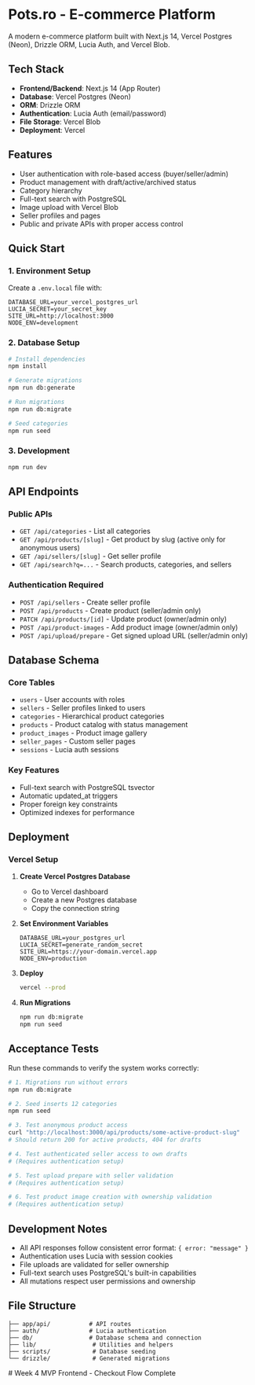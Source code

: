 # Pots.ro - E-commerce Platform

A modern e-commerce platform built with Next.js 14, Vercel Postgres (Neon), Drizzle ORM, Lucia Auth, and Vercel Blob.

## Tech Stack

- **Frontend/Backend**: Next.js 14 (App Router)
- **Database**: Vercel Postgres (Neon)
- **ORM**: Drizzle ORM
- **Authentication**: Lucia Auth (email/password)
- **File Storage**: Vercel Blob
- **Deployment**: Vercel

## Features

- User authentication with role-based access (buyer/seller/admin)
- Product management with draft/active/archived status
- Category hierarchy
- Full-text search with PostgreSQL
- Image upload with Vercel Blob
- Seller profiles and pages
- Public and private APIs with proper access control

## Quick Start

### 1. Environment Setup

Create a `.env.local` file with:

```env
DATABASE_URL=your_vercel_postgres_url
LUCIA_SECRET=your_secret_key
SITE_URL=http://localhost:3000
NODE_ENV=development
```

### 2. Database Setup

```bash
# Install dependencies
npm install

# Generate migrations
npm run db:generate

# Run migrations
npm run db:migrate

# Seed categories
npm run seed
```

### 3. Development

```bash
npm run dev
```

## API Endpoints

### Public APIs
- `GET /api/categories` - List all categories
- `GET /api/products/[slug]` - Get product by slug (active only for anonymous users)
- `GET /api/sellers/[slug]` - Get seller profile
- `GET /api/search?q=...` - Search products, categories, and sellers

### Authentication Required
- `POST /api/sellers` - Create seller profile
- `POST /api/products` - Create product (seller/admin only)
- `PATCH /api/products/[id]` - Update product (owner/admin only)
- `POST /api/product-images` - Add product image (owner/admin only)
- `POST /api/upload/prepare` - Get signed upload URL (seller/admin only)

## Database Schema

### Core Tables
- `users` - User accounts with roles
- `sellers` - Seller profiles linked to users
- `categories` - Hierarchical product categories
- `products` - Product catalog with status management
- `product_images` - Product image gallery
- `seller_pages` - Custom seller pages
- `sessions` - Lucia auth sessions

### Key Features
- Full-text search with PostgreSQL tsvector
- Automatic updated_at triggers
- Proper foreign key constraints
- Optimized indexes for performance

## Deployment

### Vercel Setup

1. **Create Vercel Postgres Database**
   - Go to Vercel dashboard
   - Create a new Postgres database
   - Copy the connection string

2. **Set Environment Variables**
   ```
   DATABASE_URL=your_postgres_url
   LUCIA_SECRET=generate_random_secret
   SITE_URL=https://your-domain.vercel.app
   NODE_ENV=production
   ```

3. **Deploy**
   ```bash
   vercel --prod
   ```

4. **Run Migrations**
   ```bash
   npm run db:migrate
   npm run seed
   ```

## Acceptance Tests

Run these commands to verify the system works correctly:

```bash
# 1. Migrations run without errors
npm run db:migrate

# 2. Seed inserts 12 categories
npm run seed

# 3. Test anonymous product access
curl "http://localhost:3000/api/products/some-active-product-slug"
# Should return 200 for active products, 404 for drafts

# 4. Test authenticated seller access to own drafts
# (Requires authentication setup)

# 5. Test upload prepare with seller validation
# (Requires authentication setup)

# 6. Test product image creation with ownership validation
# (Requires authentication setup)
```

## Development Notes

- All API responses follow consistent error format: `{ error: "message" }`
- Authentication uses Lucia with session cookies
- File uploads are validated for seller ownership
- Full-text search uses PostgreSQL's built-in capabilities
- All mutations respect user permissions and ownership

## File Structure

```
├── app/api/           # API routes
├── auth/              # Lucia authentication
├── db/                # Database schema and connection
├── lib/                # Utilities and helpers
├── scripts/            # Database seeding
└── drizzle/            # Generated migrations
```
#   W e e k   4   M V P   F r o n t e n d   -   C h e c k o u t   F l o w   C o m p l e t e  
 